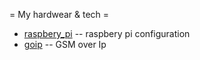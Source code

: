 = My hardwear & tech =

  * [raspbery_pi](raspbery_pi/index.md) -- raspbery pi configuration
  * [goip](goip/index.md)               -- GSM over Ip
